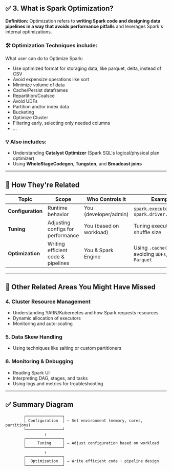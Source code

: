 
## ✅ 3. **What is Spark Optimization?**

**Definition:**
Optimization refers to **writing Spark code and designing data pipelines in a way that avoids performance pitfalls** and leverages Spark's internal optimizations.


### 🛠️ Optimization Techniques include:

What user can do to Optimize Spark:
- Use optimized format for storaging data, like parquet, delta, instead of CSV
- Avoid expensize operations like sort
- Minimize volume of data
- Cache/Persist dataframes
- Repartition/Coalsce
- Avoid UDFs
- Partition and/or index data
- Bucketing
- Optimize Cluster
- Filtering early, selecting only needed columns
- ...


### 💡 Also includes:

* Understanding **Catalyst Optimizer** (Spark SQL's logical/physical plan optimizer)
* Using **WholeStageCodegen**, **Tungsten**, and **Broadcast joins**

---

## 🔁 How They're Related

| Topic             | Scope                              | Who Controls It         | Example                                            |
| ----------------- | ---------------------------------- | ----------------------- | -------------------------------------------------- |
| **Configuration** | Runtime behavior                   | You (developer/admin)   | `spark.executor.memory`, `spark.driver.cores`      |
| **Tuning**        | Adjusting configs for performance  | You (based on workload) | Tuning executor count, shuffle size                |
| **Optimization**  | Writing efficient code & pipelines | You & Spark Engine      | Using `.cache()`, avoiding `UDFs`, using `Parquet` |

---










## 🧩 Other Related Areas You Might Have Missed

### 4. **Cluster Resource Management**

* Understanding YARN/Kubernetes and how Spark requests resources
* Dynamic allocation of executors
* Monitoring and auto-scaling

### 5. **Data Skew Handling**

* Using techniques like salting or custom partitioners

### 6. **Monitoring & Debugging**

* Reading Spark UI
* Interpreting DAG, stages, and tasks
* Using logs and metrics for troubleshooting

---

## ✅ Summary Diagram

```
        ┌────────────────┐
        │ Configuration  │ ← Set environment (memory, cores, partitions)
        └────────────────┘
                 ↓
        ┌────────────────┐
        │     Tuning     │ ← Adjust configuration based on workload
        └────────────────┘
                 ↓
        ┌────────────────┐
        │  Optimization  │ ← Write efficient code + pipeline design
        └────────────────┘
```